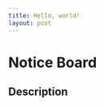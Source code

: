 ```yaml
---
title: Hello, world!
layout: post
---
```


# Notice Board

<!-- Add something here -->
## Description
